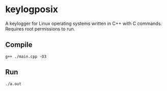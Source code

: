 # keylogposix
A keylogger for Linux operating systems written in C++ with C commands. Requires root permissions to run.
## Compile
```
g++ ./main.cpp -O3
```
## Run
```
./a.out
```
